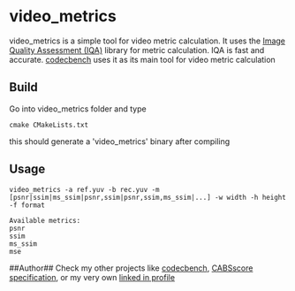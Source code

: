 video_metrics
=========

video_metrics is a simple tool for video metric calculation. It uses the [Image Quality Assessment (IQA)] library for metric calculation. IQA is fast and accurate. [codecbench] uses it as its main tool for video metric calculation 

## Build ##
Go into video_metrics folder and type

```
cmake CMakeLists.txt
```
this should generate a 'video_metrics' binary after compiling

## Usage ##

```
video_metrics -a ref.yuv -b rec.yuv -m [psnr|ssim|ms_ssim|psnr,ssim|psnr,ssim,ms_ssim|...] -w width -h height -f format

Available metrics:
psnr
ssim
ms_ssim
mse
```
##Author##
Check my other projects like [codecbench], [CABSscore specification], or my very own [linked in profile](http://www.linkedin.com/in/vigata)


[CABSscore specification]:http://codecbench.nelalabs.com/cabs
[codecbench]:http://github.com/concalma/codecbench
[alberto vigata]:http://www.linkedin.com/in/vigata
[Image Quality Assessment (IQA)]:http://tdistler.com/iqa/
